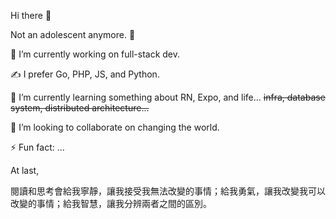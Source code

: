 Hi there 👋

Not an adolescent anymore. 🤔

🔭 I’m currently working on full-stack dev.

✍️ I prefer Go, PHP, JS, and Python.

🌱 I’m currently learning something about RN, Expo, and life... ~~infra, database system, distributed architecture...~~

👯 I’m looking to collaborate on changing the world.

⚡ Fun fact: ...

At last,

閱讀和思考會給我寧靜，讓我接受我無法改變的事情；給我勇氣，讓我改變我可以改變的事情；給我智慧，讓我分辨兩者之間的區別。
